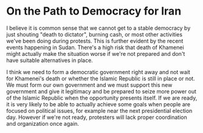 # On the Path to Democracy for Iran

I believe it is common sense that we cannot get to a stable democracy by just shouting "death to dictator", burning cash, or most other activities we've been doing during protests. This is further evident by the recent events happening in Sudan. There's a high risk that death of Khamenei might actually make the situation worse if we're not prepared and don't have suitable alternatives in place.

I think we need to form a democratic government right away and not wait for Khamenei's death or whether the Islamic Republic is still in place or not. We must form our own government and we must support this new government and give it legitimacy and be prepared to seize more power out of the Islamic Republic when the opportunity presents itself. If we are ready, it is very likely to be able to actually achieve some goals when people are focused on political issues, for example near the next presidential election day. However if we're not ready, protesters will lack proper coordination and organization once again.
